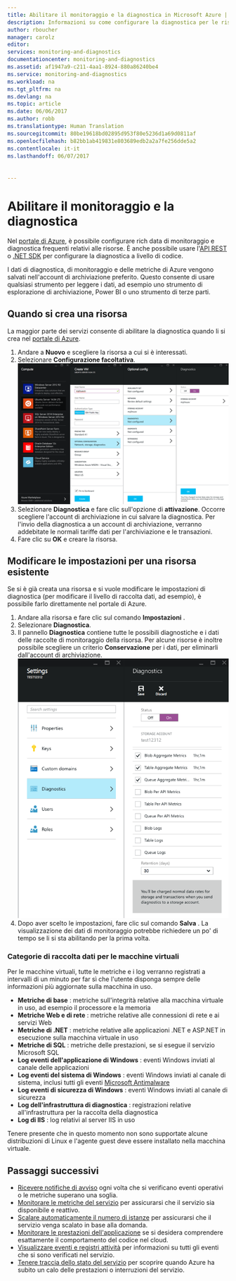 ```yaml
---
title: Abilitare il monitoraggio e la diagnostica in Microsoft Azure | Microsoft Docs
description: Informazioni su come configurare la diagnostica per le risorse in Azure.
author: rboucher
manager: carolz
editor: 
services: monitoring-and-diagnostics
documentationcenter: monitoring-and-diagnostics
ms.assetid: af1947a9-c211-4aa1-8924-880a86240be4
ms.service: monitoring-and-diagnostics
ms.workload: na
ms.tgt_pltfrm: na
ms.devlang: na
ms.topic: article
ms.date: 06/06/2017
ms.author: robb
ms.translationtype: Human Translation
ms.sourcegitcommit: 80be19618bd02895d953f80e5236d1a69d0811af
ms.openlocfilehash: b82bb1ab419831e803689edb2a2a7fe256dde5a2
ms.contentlocale: it-it
ms.lasthandoff: 06/07/2017


---
```

# <a name="enable-monitoring-and-diagnostics"></a>Abilitare il monitoraggio e la diagnostica
Nel [portale di Azure](https://portal.azure.com), è possibile configurare rich data di monitoraggio e diagnostica frequenti relativi alle risorse. È anche possibile usare l'[API REST](https://msdn.microsoft.com/library/azure/dn931932.aspx) o [.NET SDK](http://www.nuget.org/packages/Microsoft.Azure.Management.Monitor) per configurare la diagnostica a livello di codice.

I dati di diagnostica, di monitoraggio e delle metriche di Azure vengono salvati nell'account di archiviazione preferito. Questo consente di usare qualsiasi strumento per leggere i dati, ad esempio uno strumento di esplorazione di archiviazione, Power BI o uno strumento di terze parti.

## <a name="when-you-create-a-resource"></a>Quando si crea una risorsa
La maggior parte dei servizi consente di abilitare la diagnostica quando li si crea nel [portale di Azure](https://portal.azure.com).

1. Andare a **Nuovo** e scegliere la risorsa a cui si è interessati.
2. Selezionare **Configurazione facoltativa**.
    ![Pannello Diagnostica](./media/insights-how-to-use-diagnostics/Insights_CreateTime.png)
3. Selezionare **Diagnostica** e fare clic sull'opzione di **attivazione**. Occorre scegliere l'account di archiviazione in cui salvare la diagnostica. Per l'invio della diagnostica a un account di archiviazione, verranno addebitate le normali tariffe dati per l'archiviazione e le transazioni.
4. Fare clic su **OK** e creare la risorsa.

## <a name="change-settings-for-an-existing-resource"></a>Modificare le impostazioni per una risorsa esistente
Se si è già creata una risorsa e si vuole modificare le impostazioni di diagnostica (per modificare il livello di raccolta dati, ad esempio), è possibile farlo direttamente nel portale di Azure.

1. Andare alla risorsa e fare clic sul comando **Impostazioni** .
2. Selezionare **Diagnostica**.
3. Il pannello **Diagnostica** contiene tutte le possibili diagnostiche e i dati delle raccolte di monitoraggio della risorsa. Per alcune risorse è inoltre possibile scegliere un criterio **Conservazione** per i dati, per eliminarli dall'account di archiviazione.
    ![Diagnostica dell'archiviazione](./media/insights-how-to-use-diagnostics/Insights_StorageDiagnostics.png)
4. Dopo aver scelto le impostazioni, fare clic sul comando **Salva** . La visualizzazione dei dati di monitoraggio potrebbe richiedere un po' di tempo se li si sta abilitando per la prima volta.

### <a name="categories-of-data-collection-for-virtual-machines"></a>Categorie di raccolta dati per le macchine virtuali
Per le macchine virtuali, tutte le metriche e i log verranno registrati a intervalli di un minuto per far sì che l'utente disponga sempre delle informazioni più aggiornate sulla macchina in uso.

* **Metriche di base** : metriche sull'integrità relative alla macchina virtuale in uso, ad esempio il processore e la memoria
* **Metriche Web e di rete** : metriche relative alle connessioni di rete e ai servizi Web
* **Metriche di .NET** : metriche relative alle applicazioni .NET e ASP.NET in esecuzione sulla macchina virtuale in uso
* **Metriche di SQL** : metriche delle prestazioni, se si esegue il servizio Microsoft SQL
* **Log eventi dell'applicazione di Windows** : eventi Windows inviati al canale delle applicazioni
* **Log eventi del sistema di Windows** : eventi Windows inviati al canale di sistema, inclusi tutti gli eventi [Microsoft Antimalware](http://go.microsoft.com/fwlink/?LinkID=404171&clcid=0x409)
* **Log eventi di sicurezza di Windows** : eventi Windows inviati al canale di sicurezza
* **Log dell'infrastruttura di diagnostica** : registrazioni relative all'infrastruttura per la raccolta della diagnostica
* **Log di IIS** : log relativi al server IIS in uso

Tenere presente che in questo momento non sono supportate alcune distribuzioni di Linux e l'agente guest deve essere installato nella macchina virtuale.

## <a name="next-steps"></a>Passaggi successivi
* [Ricevere notifiche di avviso](insights-receive-alert-notifications.md) ogni volta che si verificano eventi operativi o le metriche superano una soglia.
* [Monitorare le metriche del servizio](insights-how-to-customize-monitoring.md) per assicurarsi che il servizio sia disponibile e reattivo.
* [Scalare automaticamente il numero di istanze](insights-how-to-scale.md) per assicurarsi che il servizio venga scalato in base alla domanda.
* [Monitorare le prestazioni dell'applicazione](../application-insights/app-insights-azure-web-apps.md) se si desidera comprendere esattamente il comportamento del codice nel cloud.
* [Visualizzare eventi e registri attività](insights-debugging-with-events.md) per informazioni su tutti gli eventi che si sono verificati nel servizio.
* [Tenere traccia dello stato del servizio](insights-service-health.md) per scoprire quando Azure ha subito un calo delle prestazioni o interruzioni del servizio.


